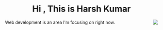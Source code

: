 <h1 align="center">
  Hi , This is Harsh Kumar  
</h1>

<img align="right" src="https://github-readme-stats.vercel.app/api?username=Harshkumar77&show_icons=true&icon_color=CE1D2D&text_color=718096&bg_color=00000000&hide_title=true&hide_border=true" />

Web development is an area I'm focusing on right now.
